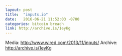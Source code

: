 ```yaml
---
layout: post
title:  "inputs.io"
date:   2016-06-21 11:52:03 -0700
categories: bitcoin breach
link: http://archive.is/1eyKg
---
```

Media: http://www.wired.com/2013/11/inputs/
Archive: http://archive.is/1eyKg
